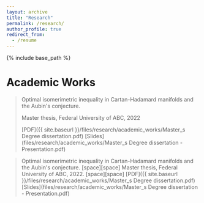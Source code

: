 ```yaml
---
layout: archive
title: "Research"
permalink: /research/
author_profile: true
redirect_from:
  - /resume
---
```


{% include base_path %}

# Academic Works

<blockquote>
Optimal isomerimetric inequality in Cartan-Hadamard manifolds and the Aubin's conjecture. 

Master thesis, Federal University of ABC, 2022

[PDF]({{ site.baseurl }}/files/research/academic_works/Master_s Degree dissertation.pdf) [Slides](files/research/academic_works/Master_s Degree dissertation - Presentation.pdf)
</blockquote>

> Optimal isomerimetric inequality in Cartan-Hadamard manifolds and the Aubin's conjecture. [space][space]
Master thesis, Federal University of ABC, 2022. [space][space]
[PDF]({{ site.baseurl }}/files/research/academic_works/Master_s Degree dissertation.pdf) [Slides](files/research/academic_works/Master_s Degree dissertation - Presentation.pdf)


